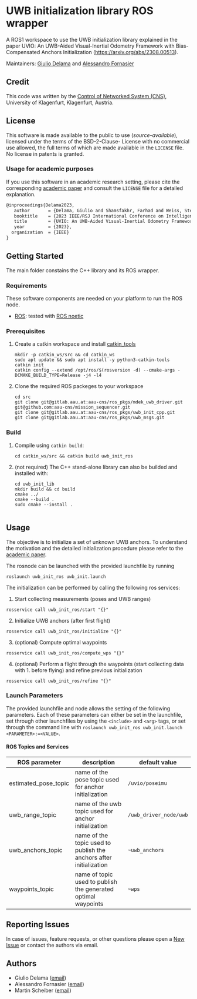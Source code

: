 # UWB initialization library ROS wrapper

A ROS1 workspace to use the UWB initialization library explained in the paper UVIO: An UWB-Aided Visual-Inertial 
Odometry Framework with Bias-Compensated Anchors Initialization (https://arxiv.org/abs/2308.00513).

Maintainers: [Giulio Delama](mailto:giulio.delama@aau.at) and [Alessandro Fornasier](mailto:alessandro.fornasier@aau.at)

## Credit

This code was written by the [Control of Networked System (CNS)](https://www.aau.at/en/smart-systems-technologies/control-of-networked-systems/), 
University of Klagenfurt, Klagenfurt, Austria.

## License

This software is made available to the public to use (_source-available_), licensed under the terms of the BSD-2-Clause-
License with no commercial use allowed, the full terms of which are made available in the `LICENSE` file. No license in
patents is granted.

### Usage for academic purposes

If you use this software in an academic research setting, please cite the
corresponding [academic paper] and consult the `LICENSE` file for a detailed explanation.

```latex
@inproceedings{Delama2023,
   author       = {Delama, Giulio and Shamsfakhr, Farhad and Weiss, Stephan and Fontanelli, Daniele and Fornasier, Alessandro},
   booktitle    = {2023 IEEE/RSJ International Conference on Intelligent Robots and Systems (IROS)},
   title        = {UVIO: An UWB-Aided Visual-Inertial Odometry Framework with Bias-Compensated Anchors Initialization},
   year         = {2023},
  organization  = {IEEE}
}
```

## Getting Started

The main folder constains the C++ library and its ROS wrapper.

### Requirements

These software components are needed on your platform to run the ROS node.

- [ROS](https://www.ros.org/): tested with [ROS noetic](http://wiki.ros.org/noetic/Installation)

### Prerequisites

1. Create a catkin workspace and install [catkin_tools](https://catkin-tools.readthedocs.io/en/latest/installing.html)
    ```[bash]
    mkdir -p catkin_ws/src && cd catkin_ws
    sudo apt update && sudo apt install -y python3-catkin-tools
    catkin init
    catkin config --extend /opt/ros/$(rosversion -d) --cmake-args -DCMAKE_BUILD_TYPE=Release -j4 -l4
    ```
2. Clone the required ROS packeges to your workspace
    ```[bash]
    cd src
    git clone git@gitlab.aau.at:aau-cns/ros_pkgs/mdek_uwb_driver.git
    git@github.com:aau-cns/mission_sequencer.git
    git clone git@gitlab.aau.at:aau-cns/ros_pkgs/uwb_init_cpp.git
    git clone git@gitlab.aau.at:aau-cns/ros_pkgs/uwb_msgs.git
    ```

### Build

1. Compile using `catkin build`:
    ```[bash]
    cd catkin_ws/src && catkin build uwb_init_ros
    ```
2. (not required) The C++ stand-alone library can also be builded and installed with:
    ```[bash]
    cd uwb_init_lib
    mkdir build && cd build
    cmake ../
    cmake --build .
    sudo cmake --install .


## Usage

The objective is to initialize a set of unknown UWB anchors. To understand the motivation and the detailed initialization procedure
please refer to the [academic paper].

The rosnode can be launched with the provided launchfile by running

```[bash]
roslaunch uwb_init_ros uwb_init.launch
```

The initialization can be performed by calling the following ros services:

1. Start collecting measurements (poses and UWB ranges)

```[bash]
rosservice call uwb_init_ros/start "{}"
```

2. Initialize UWB anchors (after first flight)

```[bash]
rosservice call uwb_init_ros/initialize "{}"
```

3. (optional) Compute optimal waypoints

```[bash]
rosservice call uwb_init_ros/compute_wps "{}"
```

4. (optional) Perform a flight through the waypoints (start collecting data with 1. before flying) and refine previous initialization

```[bash]
rosservice call uwb_init_ros/refine "{}"
```


### Launch Parameters
The provided launchfile and node allows the setting of the following parameters. Each of these parameters can either be set in the launchfile, set through other launchfiles by using the `<include>` and `<arg>` tags, or set through the command line with `roslaunch uwb_init_ros uwb_init.launch <PARAMETER>:=<VALUE>`.

#### ROS Topics and Services
| ROS parameter | description | default value |
|---|---|---|
| estimated_pose_topic | name of the pose topic used for anchor initialization | `/uvio/poseimu` |
| uwb_range_topic | name of the uwb topic used for anchor initialization  | `/uwb_driver_node/uwb` |
| uwb_anchors_topic | name of the topic used to publish the anchors after initialization | `~uwb_anchors` |
| waypoints_topic | name of topic used to publish the generated optimal waypoints | `~wps` |

## Reporting Issues

In case of issues, feature requests, or other questions please open a [New Issue](https://gitlab.aau.at/aau-cns/ros_pkgs/uwb_init_cpp/issues/new?issue) or contact the authors via email.

## Authors

* Giulio Delama ([email](mailto:giulio.delama@aau.at?subject=[UWB%20Init]))
* Alessandro Fornasier ([email](mailto:alessandro.fornasier@ieee.org?subject=[UWB%20Init]))
* Martin Scheiber ([email](mailto:martin.scheiber@ieee.org?subject=[UWB%20Init]))

<!-- LINKS: -->
[academic paper]: https://arxiv.org/abs/2308.00513
